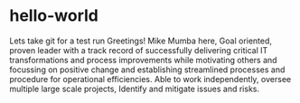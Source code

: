 # hello-world
Lets take git for a test run
Greetings! Mike Mumba here,
Goal oriented, proven leader with a track record of successfully delivering critical IT transformations and process improvements while motivating others and focussing on positive change and establishing streamlined processes and procedure for operational efficiencies. Able to work independently, oversee multiple large scale projects, Identify and mitigate issues and risks.
